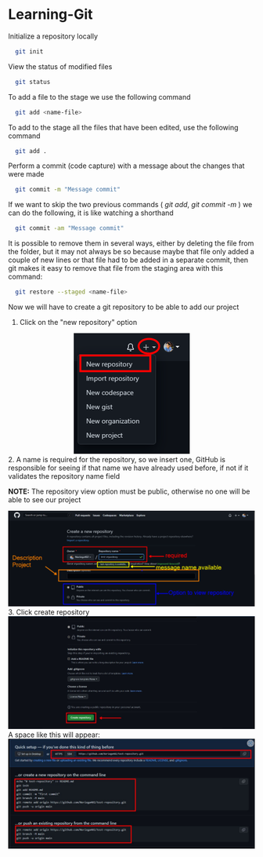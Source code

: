 # Learning-Git
Initialize a repository locally
```bash
  git init
```
View the status of modified files
```bash
  git status
```
To add a file to the stage we use the following command
```bash
  git add <name-file>
```
To add to the stage all the files that have been edited, use the following command
```bash
  git add .
```
Perform a commit (code capture) with a message about the changes that were made
```bash
  git commit -m "Message commit"
```
If we want to skip the two previous commands ( _git add_, _git commit -m_ ) we can do the following, it is like watching a shorthand
```bash
  git commit -am "Message commit"
```
It is possible to remove them in several ways, either by deleting the file from the folder, but it may not always be so because maybe that file only added a couple of new lines or that file had to be added in a separate commit, then git makes it easy to remove that file from the staging area with this command:
```bash
  git restore --staged <name-file>
```
Now we will have to create a git repository to be able to add our project
<br>
1.  Click on the "new repository" option
<div align="center">
  <img src="https://github.com/Noriega402/Learning-Git/blob/main/img/init/add-1.PNG">
</div>
2.  A name is required for the repository, so we insert one, GitHub is responsible for seeing if that name we have already used before, if not if it validates the repository name field

__NOTE:__ The repository view option must be public, otherwise no one will be able to see our project
<div align="center">
  <img src="https://github.com/Noriega402/Learning-Git/blob/main/img/init/add-2.png">
 </div>
3.   Click create repository
<div align="center">
  <img src="https://github.com/Noriega402/Learning-Git/blob/main/img/init/add-3.jpg">
 </div>
A space like this will appear:
<img src="https://github.com/Noriega402/Learning-Git/blob/main/img/remote/1.jpg">
